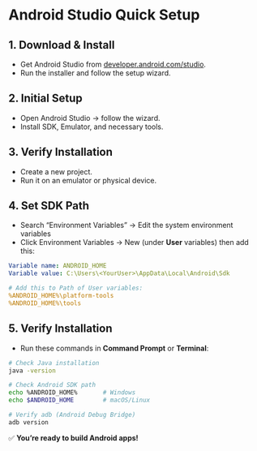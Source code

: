 # Android Studio Quick Setup

## 1. Download & Install
- Get Android Studio from [developer.android.com/studio](https://developer.android.com/studio).
- Run the installer and follow the setup wizard.

## 2. Initial Setup
- Open Android Studio → follow the wizard.
- Install SDK, Emulator, and necessary tools.

## 3. Verify Installation
- Create a new project.
- Run it on an emulator or physical device.

## 4. Set SDK Path
- Search “Environment Variables” → Edit the system environment variables
- Click Environment Variables → New (under **User** variables) then add this:
```yaml
Variable name: ANDROID_HOME
Variable value: C:\Users\<YourUser>\AppData\Local\Android\Sdk

# Add this to Path of User variables:
%ANDROID_HOME%\platform-tools
%ANDROID_HOME%\tools
```

## 5. Verify Installation
- Run these commands in **Command Prompt** or **Terminal**:
```bash
# Check Java installation
java -version

# Check Android SDK path
echo %ANDROID_HOME%       # Windows
echo $ANDROID_HOME        # macOS/Linux

# Verify adb (Android Debug Bridge)
adb version
```

✅ **You’re ready to build Android apps!**
